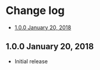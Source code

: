 # Change log

- [1.0.0 January 20, 2018](#100-january-20-2018)

## 1.0.0 January 20, 2018

- Initial release
